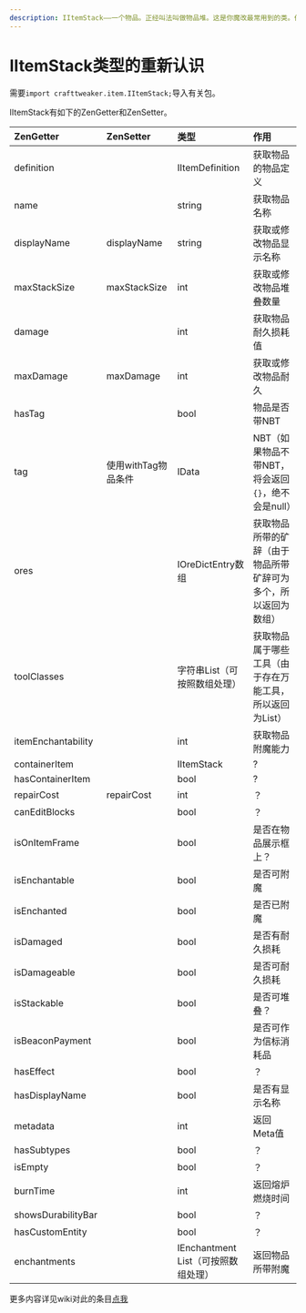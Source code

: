 ```yaml
---
description: IItemStack——一个物品。正经叫法叫做物品堆。这是你魔改最常用到的类。作为一个物品，它可以做什么，不仅仅只是作为合成的输入和输出。
---
```


# IItemStack类型的重新认识

需要`import crafttweaker.item.IItemStack;`导入有关包。

IItemStack有如下的ZenGetter和ZenSetter。

| ZenGetter | ZenSetter | 类型 | 作用 |
| :--- | :--- | :--- | :--- |
| definition |  | IItemDefinition | 获取物品的物品定义 |
| name |  | string | 获取物品名称 |
| displayName | displayName | string | 获取或修改物品显示名称 |
| maxStackSize | maxStackSize | int | 获取或修改物品堆叠数量 |
| damage |  | int | 获取物品耐久损耗值 |
| maxDamage | maxDamage | int | 获取或修改物品耐久 |
| hasTag |  | bool | 物品是否带NBT |
| tag | 使用withTag物品条件 | IData | NBT（如果物品不带NBT，将会返回`{}`，绝不会是null） |
| ores |  | IOreDictEntry数组 | 获取物品所带的矿辞（由于物品所带矿辞可为多个，所以返回为数组） |
| toolClasses |  | 字符串List（可按照数组处理） | 获取物品属于哪些工具（由于存在万能工具，所以返回为List） |
| itemEnchantability |  | int | 获取物品附魔能力 |
| containerItem |  | IItemStack | ? |
| hasContainerItem |  | bool | ? |
| repairCost | repairCost | int | ？ |
| canEditBlocks |  | bool | ？ |
| isOnItemFrame |  | bool | 是否在物品展示框上？ |
| isEnchantable |  | bool | 是否可附魔 |
| isEnchanted |  | bool | 是否已附魔 |
| isDamaged |  | bool | 是否有耐久损耗 |
| isDamageable |  | bool | 是否可耐久损耗 |
| isStackable |  | bool | 是否可堆叠？ |
| isBeaconPayment |  | bool | 是否可作为信标消耗品 |
| hasEffect |  | bool | ？ |
| hasDisplayName |  | bool | 是否有显示名称 |
| metadata |  | int | 返回Meta值 |
| hasSubtypes |  | bool | ？ |
| isEmpty |  | bool | ？ |
| burnTime |  | int | 返回熔炉燃烧时间 |
| showsDurabilityBar |  | bool | ？ |
| hasCustomEntity |  | bool | ？ |
| enchantments |  | IEnchantment List（可按照数组处理） | 返回物品所带附魔 |

更多内容详见wiki对此的条目[点我](https://docs.blamejared.com/1.12/en/Vanilla/Items/IItemStack/)
